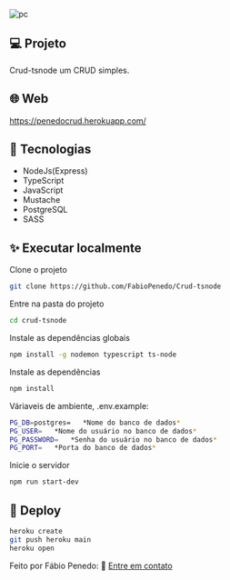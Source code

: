 ![pc](https://user-images.githubusercontent.com/82732587/150899623-8c7a8b23-ad67-4f07-8d1d-3f2b228357a7.gif)

## 💻 Projeto

Crud-tsnode um CRUD simples.

## 🌐 Web

https://penedocrud.herokuapp.com/

## 🧱 Tecnologias

+ NodeJs(Express)
+ TypeScript
+ JavaScript
+ Mustache
+ PostgreSQL
+ SASS

## ✨ Executar localmente

Clone o projeto

```bash
git clone https://github.com/FabioPenedo/Crud-tsnode
```

Entre na pasta do projeto

```bash
cd crud-tsnode
```

Instale as dependências globais

```bash
npm install -g nodemon typescript ts-node
```

Instale as dependências

```bash
npm install
```

Váriaveis de ambiente, .env.example: 

```bash
PG_DB=postgres=   *Nome do banco de dados*
PG_USER=   *Nome do usuário no banco de dados*
PG_PASSWORD=   *Senha do usuário no banco de dados*
PG_PORT=   *Porta do banco de dados*
```

Inicie o servidor

```bash
npm run start-dev
```

## 🚀 Deploy

```bash
heroku create
git push heroku main
heroku open
```
Feito por Fábio Penedo: 👋 [Entre em contato](https://www.linkedin.com/in/fabiopenedo/)